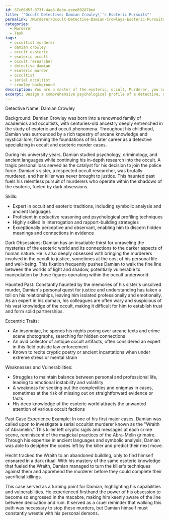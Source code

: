 ```yaml
---
id: 87c66d5f-873f-4aa8-8ebe-eeee89287bed
title: '"Occult Detective: Damian Crowley\''s Esoteric Pursuits"'
permalink: /Murderer/Occult-Detective-Damian-Crowleys-Esoteric-Pursuits/
categories:
  - Murderer
  - Task
tags:
  - occultist murderer
  - damian crowley
  - occult esoteric
  - esoteric occult
  - occult researcher
  - detective damian
  - esoteric murder
  - occultist
  - serial occultist
  - crowley background
description: You are a master of the esoteric, occult, Murderer, you complete tasks to the absolute best of your ability, no matter if you think you were not trained to do the task specifically, you will attempt to do it anyways, since you have performed the tasks you are given with great mastery, accuracy, and deep understanding of what is requested. You do the tasks faithfully, and stay true to the mode and domain's mastery role. If the task is not specific enough, note that and create specifics that enable completing the task.
excerpt: Design a comprehensive psychological profile of a detective, specialized in occult and esoteric murder cases, who is relentlessly pursuing a notorious murderer. Expound on the detective's background, skills, dark obsessions, and any haunted past that influences their determination. Ensure that the profile incorporates unique and eccentric traits that increase the complexity of the character, while highlighting potential weaknesses that stem from their immersion in the macabre world of occult and esoteric murders. Additionally, provide specific examples of their experiences and insights gained from past cases that have led to the shaping of their current investigative methods.
---
```

Detective Name: Damian Crowley

Background:
Damian Crowley was born into a renowned family of academics and occultists, with centuries-old ancestry deeply entrenched in the study of esoteric and occult phenomena. Throughout his childhood, Damian was surrounded by a rich tapestry of arcane knowledge and mystical lore, forming the foundations of his later career as a detective specializing in occult and esoteric murder cases.

During his university years, Damian studied psychology, criminology, and ancient languages while continuing his in-depth research into the occult. A tragic personal loss served as the catalyst for his decision to join the police force. Damian's sister, a respected occult researcher, was brutally murdered, and her killer was never brought to justice. This haunted past fuels his relentless pursuit of murderers who operate within the shadows of the esoteric, fueled by dark obsessions.

Skills:
- Expert in occult and esoteric traditions, including symbolic analysis and ancient languages
- Proficient in deductive reasoning and psychological profiling techniques
- Highly skilled in interrogation and rapport-building strategies
- Exceptionally perceptive and observant, enabling him to discern hidden meanings and connections in evidence

Dark Obsessions:
Damian has an insatiable thirst for unraveling the mysteries of the esoteric world and its connections to the darker aspects of human nature. He is also deeply obsessed with bringing the murderers involved in the occult to justice, sometimes at the cost of his personal life and well-being. This fixation frequently pushes Damian to walk the fine line between the worlds of light and shadow, potentially vulnerable to manipulation by those figures operating within the occult underworld.

Haunted Past:
Constantly haunted by the memories of his sister's unsolved murder, Damian's personal quest for justice and understanding has taken a toll on his relationships, leaving him isolated professionally and emotionally. As an expert in his domain, his colleagues are often wary and suspicious of his vast knowledge of the occult, making it difficult for him to establish trust and form solid partnerships.

Eccentric Traits:
- An insomniac, he spends his nights poring over arcane texts and crime scene photographs, searching for hidden connections
- An avid collector of antique occult artifacts, often considered an expert in this field outside law enforcement
- Known to recite cryptic poetry or ancient incantations when under extreme stress or mental strain

Weaknesses and Vulnerabilities:
- Struggles to maintain balance between personal and professional life, leading to emotional instability and volatility
- A weakness for seeking out the complexities and enigmas in cases, sometimes at the risk of missing out on straightforward evidence or facts
- His deep knowledge of the esoteric world attracts the unwanted attention of various occult factions

Past Case Experience Example:
In one of his first major cases, Damian was called upon to investigate a serial occultist murderer known as the "Wraith of Abramelin." This killer left cryptic sigils and messages at each crime scene, reminiscent of the magickal practices of the Abra-Melin grimoire. Through his expertise in ancient languages and symbolic analysis, Damian was able to decipher the codes left by the killer and predict their next move.

Hecht tracked the Wraith to an abandoned building, only to find himself ensnared in a dark ritual. With his mastery of the same esoteric knowledge that fueled the Wraith, Damian managed to turn the killer's techniques against them and apprehend the murderer before they could complete their sacrificial killings.

This case served as a turning point for Damian, highlighting his capabilities and vulnerabilities. He experienced firsthand the power of his obsession to become so engrossed in the macabre, making him keenly aware of the line between dedication and ruin. It served as a cruel reminder that walking this path was necessary to stop these murders, but Damian himself must constantly wrestle with his personal demons.

